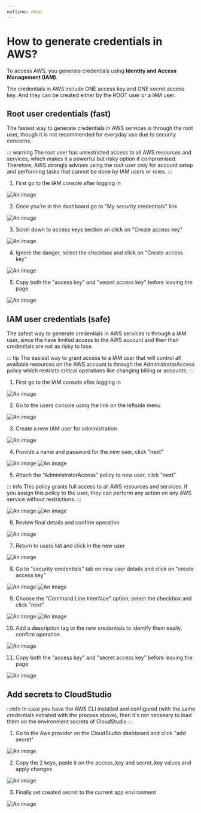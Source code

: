 ```yaml
---
outline: deep
---
```


# How to generate credentials in AWS?

To access AWS, you generate credentials using **Identity and Access Management (IAM)**.

The credentials in AWS include ONE access key and ONE secret access key. And they can be created either by the ROOT user or a IAM user.

## Root user credentials (fast)

The fastest way to generate credentials in AWS services is through the root user, though it is not recommended for everyday use due to security concerns. 

::: warning
The root user has unrestricted access to all AWS resources and services, which makes it a powerful but risky option if compromised. Therefore, AWS strongly advises using the root user only for account setup and performing tasks that cannot be done by IAM users or roles.
:::

1. First go to the IAM console after logging in

![An image](../assets/images/aws_credentials/aws_iam_search.png)

2. Once you're in the dashboard go to "My security credentials" link

![An image](../assets/images/aws_credentials/aws_iam_dashboard.png)

3. Scroll down to access keys section an click on "Create access key"

![An image](../assets/images/aws_credentials/aws_iam_dashboard_create_access_key.png)

4. Ignore the danger, select the checkbox and click on "Create access key"

![An image](../assets/images/aws_credentials/aws_iam_dashboard_create_access_key_confirm.png)

5. Copy both the "access key" and "secret access key" before leaving the page

![An image](../assets/images/aws_credentials/aws_iam_dashboard_create_access_key_copy_1.png)


## IAM user credentials (safe)

The safest way to generate credentials in AWS services is through a IAM user, since the have limited access to the AWS account and then their credentials are not as risky to lose. 

::: tip
The easiest way to grant access to a IAM user that will control all available resources on the AWS account is through the AdministratorAccess policy which restricts critical operations like changing billing or accounts.
:::

1. First go to the IAM console after logging in

![An image](../assets/images/aws_credentials/aws_iam_search.png)

2. Go to the users console using the link on the leftside menu

![An image](../assets/images/aws_credentials/aws_iam_dashboard_select_users.png)

3. Create a new IAM user for administration

![An image](../assets/images/aws_credentials/aws_iam_dashboard_users.png)
    

4. Provide a name and password for the new user, click "next"

![An image](../assets/images/aws_credentials/aws_iam_dashboard_create_user_1.png)
![An image](../assets/images/aws_credentials/aws_iam_dashboard_create_user_2.png)

5. Attach the "AdministratorAccess" policy to new user, click "next"

::: info
This policy grants full access to all AWS resources and services. If you assign this policy to the user, they can perform any action on any AWS service without restrictions.
:::

![An image](../assets/images/aws_credentials/aws_iam_dashboard_set_user_permissions_1.png)
![An image](../assets/images/aws_credentials/aws_iam_dashboard_set_user_permissions_2.png)

6. Review final details and confirm operation

![An image](../assets/images/aws_credentials/aws_iam_dashboard_users_review.png)

7. Return to users list and click in the new user

![An image](../assets/images/aws_credentials/aws_iam_dashboard_new_user_list.png)

8. Go to "security credentials" tab on new user details and click on "create access key"

![An image](../assets/images/aws_credentials/aws_iam_dashboard_new_user_details_1.png)
![An image](../assets/images/aws_credentials/aws_iam_dashboard_new_user_details_2.png)

9. Choose the "Command Line Interface" option, select the checkbox and click "next"

![An image](../assets/images/aws_credentials/aws_iam_dashboard_create_access_key_options_1.png)
![An image](../assets/images/aws_credentials/aws_iam_dashboard_create_access_key_options_2.png)

10. Add a description tag to the new credentials to identify them easily, confirm operation

![An image](../assets/images/aws_credentials/aws_iam_dashboard_create_access_key_description.png)

11. Copy both the "access key" and "secret access key" before leaving the page

![An image](../assets/images/aws_credentials/aws_iam_dashboard_create_access_key_copy_2.png)

## Add secrets to CloudStudio

:::info
In case you have the AWS CLI installed and configured (with the same credentials extrated with the process above), then it's not necesary to load them on the environment secrets of CloudStudio
:::

1. Go to the Aws provider on the CloudStudio dashboard and click "add secret"

![An image](../assets/images/aws_credentials/aws_credentials_cloud_studio_add_1.png)

2. Copy the 2 keys, paste it on the access_key and secret_key values and apply changes

![An image](../assets/images/aws_credentials/aws_credentials_cloud_studio_add_2.png)

3. Finally set created secret to the current app environment

![An image](../assets/images/aws_credentials/aws_credentials_cloud_studio_add_3.png)
